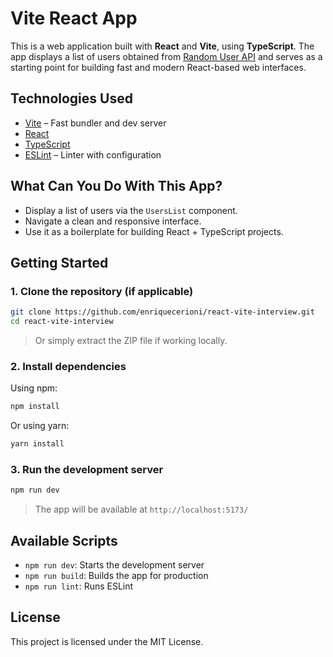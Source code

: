 
# Vite React App

This is a web application built with **React** and **Vite**, using **TypeScript**. The app displays a list of users obtained from [Random User API](https://randomuser.me/) and serves as a starting point for building fast and modern React-based web interfaces.

## Technologies Used

- [Vite](https://vitejs.dev/) – Fast bundler and dev server
- [React](https://reactjs.org/)
- [TypeScript](https://www.typescriptlang.org/)
- [ESLint](https://eslint.org/) – Linter with configuration

## What Can You Do With This App?

- Display a list of users via the `UsersList` component.
- Navigate a clean and responsive interface.
- Use it as a boilerplate for building React + TypeScript projects.

## Getting Started

### 1. Clone the repository (if applicable)

```bash
git clone https://github.com/enriquecerioni/react-vite-interview.git
cd react-vite-interview
```

> Or simply extract the ZIP file if working locally.

### 2. Install dependencies

Using npm:

```bash
npm install
```

Or using yarn:

```bash
yarn install
```

### 3. Run the development server

```bash
npm run dev
```

> The app will be available at `http://localhost:5173/`

## Available Scripts

- `npm run dev`: Starts the development server
- `npm run build`: Builds the app for production
- `npm run lint`: Runs ESLint

## License

This project is licensed under the MIT License.
